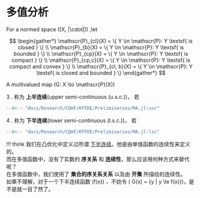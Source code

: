 # 多值分析

For a normed space \((X, \|\cdot\|)\) ,let 

$$ \begin{gather*}
    \mathscr{P}_{cl}(X) = \{ Y \in \mathscr{P}: Y \textsf{ is closed } \}   \\
    \mathscr{P}_{b}(X) = \{ Y \in \mathscr{P}: Y \textsf{ is bounded } \}   \\
    \mathscr{P}_{cp}(X) = \{ Y \in \mathscr{P}: Y \textsf{ is compact } \}   \\
    \mathscr{P}_{cp,c}(X) = \{ Y \in \mathscr{P}: Y \textsf{ is compact and convex } \}   \\
    \mathscr{P}_{cl, b}(X) = \{ Y \in \mathscr{P}: Y \textsf{ is closed and bounded } \}   
\end{gather*} $$


A multivalued map \(G: X \to \mathscr{P}(X)\)

3 . 称为 **上半连续**(upper semi-continuous (u.s.c.))， 若


```julia
--8<-- "docs/Research/CQHF/HTFDE/Preliminaries/MA.jl:usc"
```

4 . 称为 **下半连续**(lower semi-continuous (l.s.c.))， 若

```julia
--8<-- "docs/Research/CQHF/HTFDE/Preliminaries/MA.jl:lsc"
```

!!! think
    我们在凸优化中定义过所谓 [下半连续](../../../../ConvexOptimization/ConvexFunction/index.md#下半连续)。他是由单值函数的连续性来定义的。  
    而在多值函数中，没有了实数的 **序关系** 和 **连续性**，那么应该用何种方式来替代呢？     
    在多值函数中，我们使用了 **集合的序关系关系** 以及由 **开集** 所描绘的连续性。  
    如果不理解，对于一个下半连续函数 \(f(x)\) ，不妨令 \( G(x) = \{y | y \le f(x)\}\)，是不是就一目了然了。